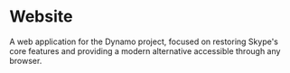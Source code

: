 # Website
A web application for the Dynamo project, focused on restoring Skype's core features and providing a modern alternative accessible through any browser.
